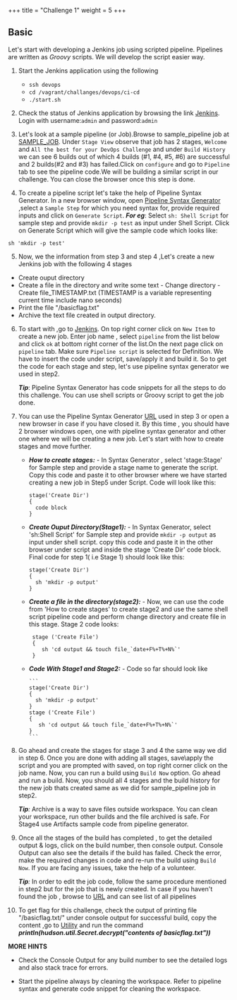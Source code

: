 +++
title = "Challenge 1"
weight = 5
+++

## Basic
Let's start with developing a Jenkins job using scripted pipeline. Pipelines are written as _Groovy_ scripts. We will develop the script easier way.

1. Start the Jenkins application using the following

    - `ssh devops`
    - `cd /vagrant/challanges/devops/ci-cd`
    - `./start.sh`

2. Check the status of Jenkins application by browsing the link [Jenkins](http://192.168.33.10/). Login with username:`admin` and password:`admin`

3. Let's look at a sample pipeline (or Job).Browse to sample_pipeline job at [SAMPLE_JOB]( http://192.168.33.10/job/SAMPLE_PIPELINE/). Under `Stage View` observe that job has 2 stages, `Welcome` and `All the best for your DevOps Challenge` and under `Build History` we can see 6 builds out of which 4 builds (#1, #4, #5, #6) are successful and 2 builds(#2 and #3) has failed.Click on `configure` and go to `Pipeline` tab to see the pipeline code.We will be building a similar script in our challenge. You can close the browser once this step is done.

4. To create a pipeline script let's take the help of Pipeline Syntax Generator. In a new browser window, open        [Pipeline Syntax Generator](http://192.168.33.10/job/SAMPLE_PIPELINE/pipeline-syntax/) ,select a `Sample Step`
   for which you need syntax for, provide required inputs and click on `Generate Script`. _**For eg**_: Select `sh: Shell Script` for sample step and provide `mkdir -p test` as input under Shell Script. Click on Generate Script which will give the sample code which looks like:
```
sh 'mkdir -p test'
```
5. Now, we the information from step 3 and step 4 ,Let's create a new Jenkins job with the following 4 stages

  - Create ouput directory
  - Create a file in the directory and write some text
        - Change directory
        - Create file_TIMESTAMP.txt (TIMESTAMP is a variable representing current time include nano seconds)
  - Print the file "/basicflag.txt"
  - Archive the text file created in output directory.

6. To start with ,go to [Jenkins](http://192.168.33.10/). On top right corner click on `New Item`
   to create a new job. Enter job name , select `pipeline` from the list below
   and click `ok` at bottom right corner of the list.On the next page click on `pipeline` tab.
   Make sure `Pipeline script` is selected for Definition. We have to insert the code under script, save/apply it and  build it. So to get the code for each stage and step, let's use
   pipeline syntax generator we used in step2.

    _**Tip**_: Pipeline Syntax Generator has code snippets for all the steps to do this challenge. You can use shell scripts or Groovy script to get the job done.

7. You can use the Pipeline Syntax Generator [URL](http://192.168.33.10/job/SAMPLE_PIPELINE/pipeline-syntax/) used in step 3 or open a new browser in case if you have closed it. By this time , you should have 2 browser windows open, one with pipeline syntax generator and other one where we will be creating a new job.
Let's start with how to create stages and move further.
    - _**How to create stages:**_
            - In Syntax Generator , select 'stage:Stage' for Sample step and provide a stage
              name to generate the script. Copy this code and paste it to other browser
              where we have started creating a new job in Step5 under Script. Code will look like
              this:

        ```
        stage('Create Dir')
        {
          code block
        }
        ```
    -  _**Create Ouput Directory(Stage1):**_
            - In Syntax Generator, select 'sh:Shell Script' for Sample step and provide `mkdir -p output`
              as input under shell script. copy this code and paste it in the other browser under script and inside the stage 'Create Dir' code block. Final code for step 1( i.e  Stage 1) should look like this:

        ```
        stage('Create Dir')
        {
          sh 'mkdir -p output'
        }
        ```
    - _**Create a file in the directory(stage2):**_
           - Now, we can use the code from 'How to create stages' to create stage2 and use the same shell script     pipeline code and perform change directory and create file in this stage. Stage 2 code looks:

        ```
         stage ('Create File')
         {
            sh 'cd output && touch file_`date+F%+T%+N%`'
         }
        ```
    - _**Code With Stage1 and Stage2:**_
          - Code so far should look like

          ```
          stage('Create Dir')
          {
            sh 'mkdir -p output'
          }
          stage ('Create File')
          {
             sh 'cd output && touch file_`date+F%+T%+N%`'
          }
          ```

8. Go ahead and create the stages for stage 3 and 4 the same way we did in step 6. Once you are done with adding all stages, save\apply the script and you are prompted with saved, on top right corner click on the job name. Now, you can run a build using `Build Now` option. Go ahead and run a build. Now, you should all 4 stages and the build history for the new job thats created same as we did for sample_pipeline job in step2.

    _**Tip**:_ Archive is a way to save files outside workspace. You can clean your workspace, run other builds and the file archived is safe. For Stage4 use Artifacts sample code from pipeline generator.

9. Once all the stages of the build has completed , to get the detailed output & logs, click on the
   build number, then console output. Console Output can also see the details if the build has failed. Check the error, make the required changes in code and re-run the build using `Build Now`. If you are facing any issues, take the help of a volunteer.

    _**Tip**:_ In order to edit the job code, follow the same procedure mentioned in step2 but for the job that is newly created. In case if you haven't found the job , browse to [URL](http://192.168.33.10/) and can see list of all pipelines

10. To get flag for this challenge, check the output of printing file
   "/basicflag.txt/" under console output for successful build, copy the content ,go to
   [Utility](http://192.168.33.10/script) and run the command _**println(hudson.util.Secret.decrypt("contents of basicflag.txt"))**_

**MORE HINTS**

 - Check the Console Output for any build number to see the detailed logs and also stack trace for errors.

 - Start the pipeline always by cleaning the workspace. Refer to pipeline syntax and generate code snippet for cleaning the workspace.
